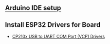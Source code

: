 ## [Arduino IDE setup](https://docs.espressif.com/projects/arduino-esp32/en/latest/getting_started.html#about-arduino-esp32)

## Install ESP32 Drivers for Board
  - [CP210x USB to UART COM Port (VCP) Drivers](https://www.silabs.com/developers/usb-to-uart-bridge-vcp-drivers?tab=overview) 